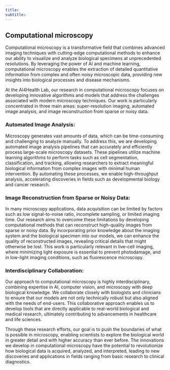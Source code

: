 ```yaml
---
title: 
subtitle: 
---
```

## Computational microscopy

Computational microscopy is a transformative field that combines advanced imaging techniques with cutting-edge computational methods to enhance our ability to visualize and analyze biological specimens at unprecedented resolutions. By leveraging the power of AI and machine learning, computational microscopy enables the extraction of detailed quantitative information from complex and often noisy microscopic data, providing new insights into biological processes and disease mechanisms.

At the AI4Health Lab, our research in computational microscopy focuses on developing innovative algorithms and models that address the challenges associated with modern microscopy techniques. Our work is particularly concentrated in three main areas: super-resolution imaging, automated image analysis, and image reconstruction from sparse or noisy data.

### Automated Image Analysis:
Microscopy generates vast amounts of data, which can be time-consuming and challenging to analyze manually. To address this, we are developing automated image analysis pipelines that can accurately and efficiently process large-scale microscopy datasets. These pipelines utilize machine learning algorithms to perform tasks such as cell segmentation, classification, and tracking, allowing researchers to extract meaningful biological information from complex images with minimal human intervention. By automating these processes, we enable high-throughput analysis, accelerating discoveries in fields such as developmental biology and cancer research.

### Image Reconstruction from Sparse or Noisy Data:
In many microscopy applications, data acquisition can be limited by factors such as low signal-to-noise ratio, incomplete sampling, or limited imaging time. Our research aims to overcome these limitations by developing computational methods that can reconstruct high-quality images from sparse or noisy data. By incorporating prior knowledge about the imaging system and the biological specimen into our models, we can enhance the quality of reconstructed images, revealing critical details that might otherwise be lost. This work is particularly relevant in live-cell imaging, where minimizing light exposure is essential to prevent photodamage, and in low-light imaging conditions, such as fluorescence microscopy.

### Interdisciplinary Collaboration:
Our approach to computational microscopy is highly interdisciplinary, combining expertise in AI, computer vision, and microscopy with deep biological knowledge. We collaborate closely with biologists and clinicians to ensure that our models are not only technically robust but also aligned with the needs of end-users. This collaborative approach enables us to develop tools that are directly applicable to real-world biological and medical research, ultimately contributing to advancements in healthcare and life sciences.

Through these research efforts, our goal is to push the boundaries of what is possible in microscopy, enabling scientists to explore the biological world in greater detail and with higher accuracy than ever before. The innovations we develop in computational microscopy have the potential to revolutionize how biological data is acquired, analyzed, and interpreted, leading to new discoveries and applications in fields ranging from basic research to clinical diagnostics.
